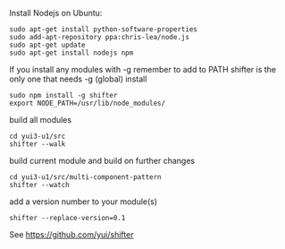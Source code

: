 Install Nodejs on Ubuntu:

    sudo apt-get install python-software-properties
    sudo add-apt-repository ppa:chris-lea/node.js
    sudo apt-get update
    sudo apt-get install nodejs npm

If you install any modules with -g remember to add to PATH
shifter is the only one that needs -g (global) install

    sudo npm install -g shifter
    export NODE_PATH=/usr/lib/node_modules/

build all modules

    cd yui3-u1/src
    shifter --walk

build current module and build on further changes

    cd yui3-u1/src/multi-component-pattern
    shifter --watch
    
add a version number to your module(s)
    
    shifter --replace-version=0.1


See https://github.com/yui/shifter
